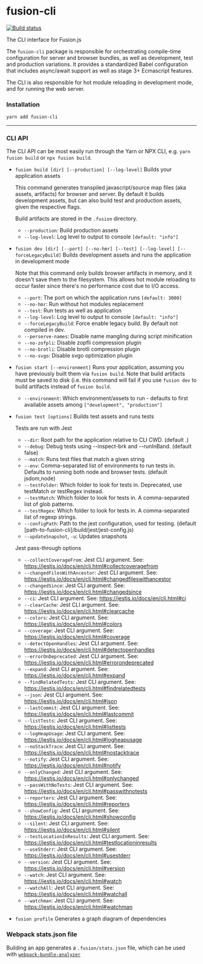 # fusion-cli

[![Build status](https://badge.buildkite.com/849975159b112300b6a2923f8ab4e58db8d3bf35227cf39a37.svg?branch=master)](https://buildkite.com/uberopensource/fusion-cli)

The CLI interface for Fusion.js

The `fusion-cli` package is responsible for orchestrating compile-time configuration for server and browser bundles, as well as development, test and production variations. It provides a standardized Babel configuration that includes async/await support as well as stage 3+ Ecmascript features.

The CLI is also responsible for hot module reloading in development mode, and for running the web server.

### Installation

```sh
yarn add fusion-cli
```

---

### CLI API

The CLI API can be most easily run through the Yarn or NPX CLI, e.g. `yarn fusion build` or `npx fusion build`.

- `fusion build [dir] [--production] [--log-level]`
  Builds your application assets

  This command generates transpiled javascript/source map files (aka assets, artifacts) for browser and server. By default it builds development assets, but can also build test and production assets, given the respective flags.

  Build artifacts are stored in the `.fusion` directory.

  - `--production`: Build production assets
  - `--log-level`: Log level to output to console `[default: "info"]`

- `fusion dev [dir] [--port] [--no-hmr] [--test] [--log-level] [--forceLegacyBuild]`
  Builds development assets and runs the application in development mode

  Note that this command only builds browser artifacts in memory, and it doesn't save them to the filesystem. This allows hot module reloading to occur faster since there's no performance cost due to I/O access.

  - `--port`: The port on which the application runs `[default: 3000]`
  - `--no-hmr`: Run without hot modules replacement
  - `--test`: Run tests as well as application
  - `--log-level`: Log level to output to console `[default: "info"]`
  - `--forceLegacyBuild`: Force enable legacy build. By default not compiled in dev.
  - `--perserve-names`: Disable name mangling during script minification
  - `--no-zofpli`: Disable zopfli compression plugin
  - `--no-brotli`: Disable brotli compression plugin
  - `--no-svgo`: Disable svgo optimization plugin

<!--
* `fusion profile [--environment] [--watch] [--file-count]`: Profile your application
  * `--environment`: Either `production` or `development` `[default: "production"]`
  * `--watch`: After profiling, launch source-map-explorer with file watch
  * `--file-count`: The number of file sizes to output, sorted largest to smallest (-1 for all files) `[default: 20]`
-->

- `fusion start [--environment]`
  Runs your application, assuming you have previously built them via `fusion build`. Note that build artifacts must be saved to disk (i.e. this command will fail if you use `fusion dev` to build artifacts instead of `fusion build`.

  - `--environment`: Which environment/assets to run - defaults to first available assets among `["development", "production"]`

- `fusion test [options]`
  Builds test assets and runs tests

  Tests are run with Jest

  - `--dir`: Root path for the application relative to CLI CWD.  (default .)
  - `--debug`: Debug tests using --inspect-brk and --runInBand.  (default false)
  - `--match`: Runs test files that match a given string
  - `--env`: Comma-separated list of environments to run tests in. Defaults to running both node and browser tests.  (default jsdom,node)
  - `--testFolder`: Which folder to look for tests in. Deprecated, use testMatch or testRegex instead.
  - `--testMatch`: Which folder to look for tests in. A comma-separated list of glob patterns.
  - `--testRegex`: Which folder to look for tests in. A comma-separated list of regexp strings.
  - `--configPath`: Path to the jest configuration, used for testing.  (default [path-to-fusion-cli]/build/jest/jest-config.js)
  - `--updateSnapshot`, `-u`: Updates snapshots

  Jest pass-through options

  - `--collectCoverageFrom`: Jest CLI argument. See: https://jestjs.io/docs/en/cli.html#collectcoveragefrom
  - `--changedFilesWithAncestor`: Jest CLI argument. See: https://jestjs.io/docs/en/cli.html#changedfileswithancestor
  - `--changedSince`: Jest CLI argument. See: https://jestjs.io/docs/en/cli.html#changedsince
  - `--ci`: Jest CLI argument. See: https://jestjs.io/docs/en/cli.html#ci
  - `--clearCache`: Jest CLI argument. See: https://jestjs.io/docs/en/cli.html#clearcache
  - `--colors`: Jest CLI argument. See: https://jestjs.io/docs/en/cli.html#colors
  - `--coverage`: Jest CLI argument. See: https://jestjs.io/docs/en/cli.html#coverage
  - `--detectOpenHandles`: Jest CLI argument. See: https://jestjs.io/docs/en/cli.html#detectopenhandles
  - `--errorOnDeprecated`: Jest CLI argument. See: https://jestjs.io/docs/en/cli.html#errorondeprecated
  - `--expand`: Jest CLI argument. See: https://jestjs.io/docs/en/cli.html#expand
  - `--findRelatedTests`: Jest CLI argument. See: https://jestjs.io/docs/en/cli.html#findrelatedtests
  - `--json`: Jest CLI argument. See: https://jestjs.io/docs/en/cli.html#json
  - `--lastCommit`: Jest CLI argument. See: https://jestjs.io/docs/en/cli.html#lastcommit
  - `--listTests`: Jest CLI argument. See: https://jestjs.io/docs/en/cli.html#listtests
  - `--logHeapUsage`: Jest CLI argument. See: https://jestjs.io/docs/en/cli.html#logheapusage
  - `--noStackTrace`: Jest CLI argument. See: https://jestjs.io/docs/en/cli.html#nostacktrace
  - `--notify`: Jest CLI argument. See: https://jestjs.io/docs/en/cli.html#notify
  - `--onlyChanged`: Jest CLI argument. See: https://jestjs.io/docs/en/cli.html#onlychanged
  - `--passWithNoTests`: Jest CLI argument. See: https://jestjs.io/docs/en/cli.html#passwithnotests
  - `--reporters`: Jest CLI argument. See: https://jestjs.io/docs/en/cli.html#reporters
  - `--showConfig`: Jest CLI argument. See: https://jestjs.io/docs/en/cli.html#showconfig
  - `--silent`: Jest CLI argument. See: https://jestjs.io/docs/en/cli.html#silent
  - `--testLocationInResults`: Jest CLI argument. See: https://jestjs.io/docs/en/cli.html#testlocationinresults
  - `--useStderr`: Jest CLI argument. See: https://jestjs.io/docs/en/cli.html#usestderr
  - `--version`: Jest CLI argument. See: https://jestjs.io/docs/en/cli.html#version
  - `--watch`: Jest CLI argument. See: https://jestjs.io/docs/en/cli.html#watch
  - `--watchAll`: Jest CLI argument. See: https://jestjs.io/docs/en/cli.html#watchall
  - `--watchman`: Jest CLI argument. See: https://jestjs.io/docs/en/cli.html#watchman

- `fusion profile`
  Generates a graph diagram of dependencies

### Webpack stats.json file

Building an app generates a `.fusion/stats.json` file, which can be used with [`webpack-bundle-analyzer`](https://www.npmjs.com/package/webpack-bundle-analyzer)

